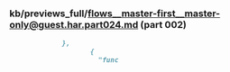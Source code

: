 ### kb/previews_full/flows__master-first__master-only@guest.har.part024.md (part 002)

```md
             },
                    {
                      "func
```

```
